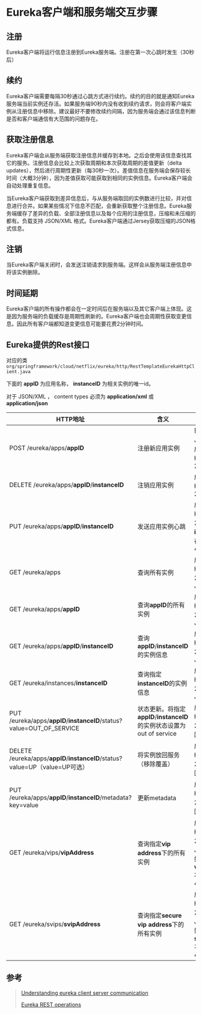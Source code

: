# Eureka客户端和服务端交互步骤

## 注册

Eureka客户端将运行信息注册到Eureka服务端。注册在第一次心跳时发生（30秒后）

## 续约

Eureka客户端需要每隔30秒通过心跳方式进行续约。续约的目的就是通知Eureka服务端当前实例还存活。如果服务端90秒内没有收到续约请求，则会将客户端实例从注册信息中移除。建议最好不要修改续约间隔，因为服务端会通过该信息判断是否和客户端通信有大范围的问题存在。

## 获取注册信息

Eureka客户端会从服务端获取注册信息并缓存到本地。之后会使用该信息查找其它的服务。注册信息会比较上次获取周期和本次获取周期的差值更新（delta updates），然后进行周期性更新（每30秒一次）。差值信息在服务端会保存较长时间（大概3分钟），因为差值获取可能获取到相同的实例信息。Eureka客户端会自动处理重复信息。

当Eureka客户端获取到差异信息后，与从服务端取回的实例数进行比较，并对信息进行合并。如果某些情况下信息不匹配，会重新获取整个注册信息。Eureka服务端缓存了差异的负载、全部注册信息以及每个应用的注册信息，压缩和未压缩的都有。负载支持 JSON/XML 格式。Eureka客户端通过Jersey获取压缩的JSON格式信息。

## 注销

当Eureka客户端关闭时，会发送注销请求到服务端。这样会从服务端注册信息中将该实例删除。

## 时间延期

Eureka客户端的所有操作都会在一定时间后在服务端以及其它客户端上体现。这是因为服务端的负载缓存是周期性刷新的。Eureka客户端也会周期性获取变更信息。因此所有客户端都知道变更信息可能要花费2分钟时间。

## Eureka提供的Rest接口

对应的类`org/springframework/cloud/netflix/eureka/http/RestTemplateEurekaHttpClient.java`

下面的 **appID**  为应用名称， **instanceID**  为相关实例的唯一id。

对于 JSON/XML ， content types 必须为 **application/xml** 或 **application/json** 

| HTTP地址                                                     | 含义                                                         | 描述                                                         |
| ------------------------------------------------------------ | ------------------------------------------------------------ | ------------------------------------------------------------ |
| POST /eureka/apps/**appID**                                  | 注册新应用实例                                               | 输入：JSON/XML。成功则返回HTTP代码204                        |
| DELETE /eureka/apps/**appID**/**instanceID**                 | 注销应用实例                                                 | 成功则返回HTTP代码200                                        |
| PUT /eureka/apps/**appID**/**instanceID**                    | 发送应用实例心跳                                             | 成功则返回HTTP代码200，如果**instanceID**不存在，则返回404   |
| GET /eureka/apps                                             | 查询所有实例                                                 | 成功则返回HTTP代码200。输出：JSON/XML                        |
| GET /eureka/apps/**appID**                                   | 查询**appID**的所有实例                                      | 成功则返回HTTP代码200。输出：JSON/XML                        |
| GET /eureka/apps/**appID**/**instanceID**                    | 查询**appID**/**instanceID**的实例信息                       | 成功则返回HTTP代码200。输出：JSON/XML                        |
| GET /eureka/instances/**instanceID**                         | 查询指定**instanceID**的实例信息                             | 成功则返回HTTP代码200。输出：JSON/XML                        |
| PUT /eureka/apps/**appID**/**instanceID**/status?value=OUT_OF_SERVICE | 状态更新。将指定**appID**/**instanceID**的实例状态设置为out of service | 成功则返回HTTP代码200，失败返回500                           |
| DELETE /eureka/apps/**appID**/**instanceID**/status?value=UP（value=UP可选） | 将实例放回服务（移除覆盖）                                   | 成功则返回HTTP代码200，失败返回500                           |
| PUT /eureka/apps/**appID**/**instanceID**/metadata?key=value | 更新metadata                                                 | 成功则返回HTTP代码200，失败返回500                           |
| GET /eureka/vips/**vipAddress**                              | 查询指定**vip address**下的所有实例                          | 成功则返回HTTP代码200，输出：JSON/XML。如果**vipAddress**不存在，返回404 |
| GET /eureka/svips/**svipAddress**                            | 查询指定**secure vip address**下的所有实例                   | 成功则返回HTTP代码200，输出：JSON/XML。如果**svipAddress**不存在，返回404 |



## 参考
> [Understanding eureka client server communication](https://github.com/Netflix/eureka/wiki/Understanding-eureka-client-server-communication)
>
> [Eureka REST operations](https://github.com/Netflix/eureka/wiki/Eureka-REST-operations)
>
> 


